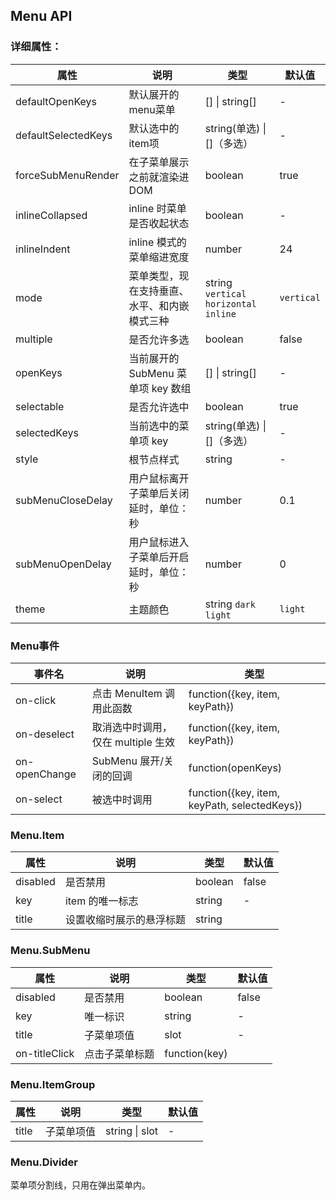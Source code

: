 ## Menu API


### 详细属性：

| 属性 | 说明 | 类型 | 默认值 |
| --- | --- | --- | --- |
| defaultOpenKeys | 默认展开的menu菜单 | [] \| string[] | - |
| defaultSelectedKeys | 默认选中的item项 | string(单选) \| []（多选） | - |
| forceSubMenuRender | 在子菜单展示之前就渲染进 DOM | boolean | true |
| inlineCollapsed | inline 时菜单是否收起状态 | boolean | - |
| inlineIndent | inline 模式的菜单缩进宽度 | number | 24 |
| mode | 菜单类型，现在支持垂直、水平、和内嵌模式三种 | string `vertical` `horizontal` `inline` | `vertical` |
| multiple | 是否允许多选 | boolean | false |
| openKeys | 当前展开的 SubMenu 菜单项 key 数组 | [] \| string[] | - |
| selectable | 是否允许选中 | boolean | true |
| selectedKeys | 当前选中的菜单项 key | string(单选) \| []（多选） | - |
| style | 根节点样式 | string | - |
| subMenuCloseDelay | 用户鼠标离开子菜单后关闭延时，单位：秒 | number | 0.1 |
| subMenuOpenDelay | 用户鼠标进入子菜单后开启延时，单位：秒 | number | 0 |
| theme | 主题颜色 | string `dark` `light` | `light` |


### Menu事件

| 事件名 | 说明 | 类型 |
| --- | --- | --- |
| on-click | 点击 MenuItem 调用此函数 | function({key, item, keyPath}) |
| on-deselect | 取消选中时调用，仅在 multiple 生效 | function({key, item, keyPath}) |
| on-openChange | SubMenu 展开/关闭的回调 | function(openKeys) |
| on-select | 被选中时调用 | function({key, item, keyPath, selectedKeys}) |


### Menu.Item

| 属性 | 说明 | 类型 | 默认值 |
| --- | --- | --- | --- |
| disabled | 是否禁用 | boolean | false |
| key | item 的唯一标志 | string | - |
| title | 设置收缩时展示的悬浮标题 | string |


### Menu.SubMenu
| 属性 | 说明 | 类型 | 默认值 |
| --- | --- | --- | --- |
| disabled | 是否禁用 | boolean | false |
| key | 唯一标识 | string | - |
| title | 子菜单项值 | slot | - |
| on-titleClick | 点击子菜单标题 | function(key) |


### Menu.ItemGroup

| 属性 | 说明 | 类型 | 默认值 |
| --- | --- | --- | --- |
| title | 子菜单项值 | string \| slot | - |

### Menu.Divider

菜单项分割线，只用在弹出菜单内。
